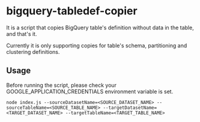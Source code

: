 # bigquery-tabledef-copier

It is a script that copies BigQuery table's definition without data in the table, and that's it.

Currently it is only supporting copies for table's schema, partitioning and clustering definitions.

## Usage

Before running the script, please check your GOOGLE_APPLICATION_CREDENTIALS environment variable is set.

```
node index.js --sourceDatasetName=<SOURCE_DATASET_NAME> --sourceTableName=<SOURCE_TABLE_NAME> --targetDatasetName=<TARGET_DATASET_NAME> --targetTableName=<TARGET_TABLE_NAME>
```
